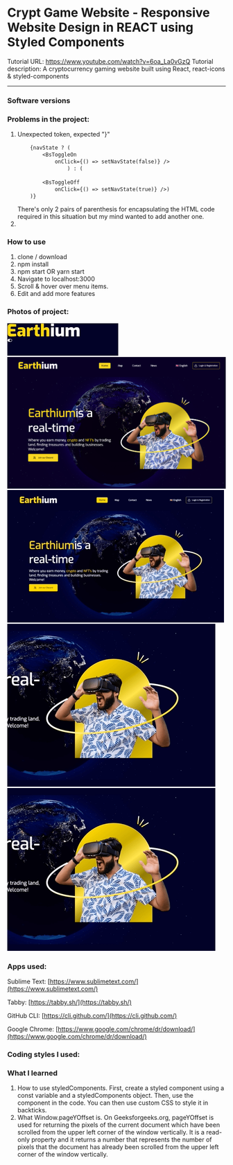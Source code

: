 # Crypt Game Website - Responsive Website Design in REACT using Styled Components
Tutorial URL: https://www.youtube.com/watch?v=6oa_La0vGzQ
Tutorial description: A cryptocurrency gaming website built using React, react-icons & styled-components

___________

### Software versions

### Problems in the project:
1. Unexpected token, expected "}"
	```
		{navState ? (
			<BsToggleOn 
				onClick={() => setNavState(false)} />
					) : (

			<BsToggleOff 
				onClick={() => setNavState(true)} />)
		)}
	```
	There's only 2 pairs of parenthesis for encapsulating the HTML code required in this situation but my mind wanted to add another one.
2.

### How to use
1. clone / download
2. npm install
3. npm start OR yarn start
4. Navigate to localhost:3000
5. Scroll & hover over menu items.
6. Edit and add more features
### Photos of project:
![](./src/assets/react-crypt-game-website-1.gif)
![](./src/assets/react-crypt-game-website-2.png)
![](./src/assets/react-crypt-game-website-3.gif)
![](./src/assets/react-crypt-game-website-4.gif)
![](./src/assets/react-crypt-game-website-5.gif)

### Apps used:

Sublime Text: [https://www.sublimetext.com/](https://www.sublimetext.com/) 

Tabby: [https://tabby.sh/](https://tabby.sh/) 

GitHub CLI: [https://cli.github.com/](https://cli.github.com/) 

Google Chrome: [https://www.google.com/chrome/dr/download/](https://www.google.com/chrome/dr/download/)

### Coding styles I used:

### What I learned
1. How to use styledComponents. First, create a styled component using a const variable and a styledComponents object. Then, use the component in the code. You can then use custom CSS to style it in backticks.
2. What Window.pageYOffset is. On Geeksforgeeks.org, pageYOffset is used for returning the pixels of the current document which have been scrolled from the upper left corner of the window vertically. It is a read-only property and it returns a number that represents the number of pixels that the document has already been scrolled from the upper left corner of the window vertically. 